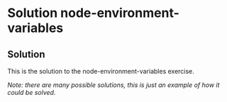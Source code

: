 # Solution node-environment-variables 

## Solution
This is the solution to the node-environment-variables exercise. 

*Note: there are many possible solutions, this is just an example of how it could be solved.*
